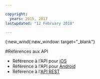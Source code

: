 ```yaml
---

copyright:
  years: 2015, 2017
lastupdated: "12 February 2018"

---
```


{:new_wind{:new_window: target="_blank"}

#Références aux API

 - Référence à l'API pour [iOS](http://ibm-bluemix-mobile-services.github.io/API-docs/client-SDK/ICAppLaunch/Swift/index.html#creating-the-service)
 - Référence à l'API pour [Android](http://ibm-bluemix-mobile-services.github.io/API-docs/client-SDK/ICAppLaunch/Java/index.html)
 - Référence à l'[API REST](https://console.bluemix.net/apidocs/1716-app-launch)
